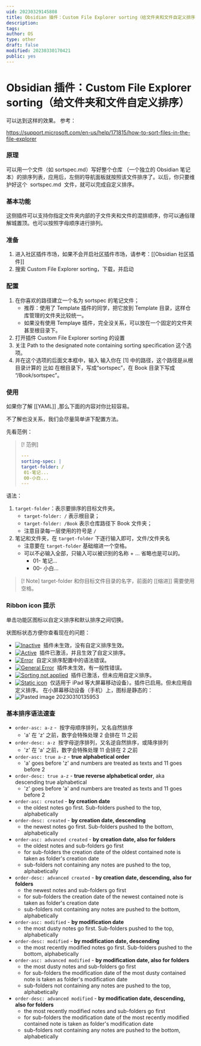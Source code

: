 ```yaml
---
uid: 20230329145808
title: Obsidian 插件：Custom File Explorer sorting（给文件夹和文件自定义排序）
description: 
tags: 
author: OS
type: other
draft: false
modified: 20230330170421
public: yes
---
```


# Obsidian 插件：Custom File Explorer sorting（给文件夹和文件自定义排序）

可以达到这样的效果。 参考：

<https://support.microsoft.com/en-us/help/171815/how-to-sort-files-in-the-file-explorer>

### 原理

可以用一个文件（如 sortspec.md）写好整个仓库 （一个独立的 Obsidian 笔记本）的排序列表，应用后，左侧的导航面板就按照该文件排序了。以后，你只要维护好这个  sortspec.md  文件，就可以完成自定义排序。

### 基本功能

这侧插件可以支持你指定文件夹内部的子文件夹和文件的混排顺序，你可以通俗理解城置顶。也可以按照字母顺序进行排列。

### 准备

1. 进入社区插件市场，如果不会开启社区插件市场，请参考：[[Obsidian 社区插件]]
2. 搜索 Custom File Explorer sorting，下载，并启动

### 配置

1. 在你喜欢的路径建立一个名为 sortspec 的笔记文件；
    - 推荐：使用了 Template 插件的同学，把它放到 Template 目录，这样仓库管理的文件夹比较统一。
    - 如果没有使用 Templaye 插件，完全没关系，可以放在一个固定的文件夹甚至根目录下。
2. 打开插件 Custom File Explorer sorting 的设置
3. 关注 Path to the designated note containing sorting specification 这个选项。
4. 并在这个选项的后面文本框中，输入 输入你在 [1] 中的路径，这个路径是从根目录计算的 比如 在根目录下，写成“sortspec”，在 Book 目录下写成 “/Book/sortspec”。

### 使用

如果你了解 [[YAML]] ,那么下面的内容对你比较容易。

不了解也没关系，我们会尽量简单讲下配置方法。

先看范例：

> [! 范例]
>
> ```YAML
> ---
> sorting-spec: |
> target-folder: /
>  01-笔记...
>  00-小白...
> ---
> ```
>

语法：

1. `target-folder`：表示要排序的目标文件夹。
    - `target-folder: /` 表示根目录；
    - `target-folder: /Book` 表示仓库路径下 Book 文件夹；
    - 注意目录每一层使用的符号是 `/`
2. 笔记和文件夹，在 `target-folder` 下逐行输入即可，文件/文件夹名
    - 注意要在 `target-folder` 基础缩进一个空格。
    - 可以不必输入全部，只输入可以被识别的名称 + ... 省略也是可以的。
        - 01- 笔记...
        - 00- 小白...

> [! Note]
> target-folder 和你目标文件目录的名字，前面的 [[缩进]] 需要使用空格。

### Ribbon icon 提示

单击功能区图标以自定义排序和默认排序之间切换。

状图标状态方便你查看现在的问题：

- [![Inactive](https://github.com/SebastianMC/obsidian-custom-sort/raw/master/docs/icons/icon-inactive.png)](https://github.com/SebastianMC/obsidian-custom-sort/blob/master/docs/icons/icon-inactive.png)  插件未生效，没有自定义排序生效。
- [![Active](https://github.com/SebastianMC/obsidian-custom-sort/raw/master/docs/icons/icon-active.png)](https://github.com/SebastianMC/obsidian-custom-sort/blob/master/docs/icons/icon-active.png)  插件已激活，并且生效了自定义排序。
- [![Error](https://github.com/SebastianMC/obsidian-custom-sort/raw/master/docs/icons/icon-error.png)](https://github.com/SebastianMC/obsidian-custom-sort/blob/master/docs/icons/icon-error.png)  自定义排序配置中的语法错误。
- [![General Error](https://github.com/SebastianMC/obsidian-custom-sort/raw/master/docs/icons/icon-general-error.png)](https://github.com/SebastianMC/obsidian-custom-sort/blob/master/docs/icons/icon-general-error.png)  插件未生效，有一般性错误。
- [![Sorting not applied](https://github.com/SebastianMC/obsidian-custom-sort/raw/master/docs/icons/icon-not-applied.png)](https://github.com/SebastianMC/obsidian-custom-sort/blob/master/docs/icons/icon-not-applied.png)  插件已激活，但未应用自定义排序。
- [![Static icon](https://github.com/SebastianMC/obsidian-custom-sort/raw/master/docs/icons/icon-mobile-initial.png)](https://github.com/SebastianMC/obsidian-custom-sort/blob/master/docs/icons/icon-mobile-initial.png)  仅适用于 iPad 等大屏幕移动设备）。插件已启用。但未应用自定义排序。
    在小屏幕移动设备（手机）上，图标是静态的：
- ![Pasted image 20230310135953](https://s1.vika.cn/space/2023/03/15/926a1f7d9ca84dd1a5a377b5716d9ebe)

### 基本排序语法速查

- `order-asc: a-z` -  按字母顺序排列，又名自然排序
    - 'a' 在 'z' 之前，数字会特殊处理 2 会排在 11 之前
- `order-desc: a-z`  按字母逆序排列，又名逆自然排序，或降序排列
    - 'z' 在 'a' 之前，数字会特殊处理 11 会排在 2 之前
- `order-asc: true a-z` - **true alphabetical order**
    - 'a' goes before 'z' and numbers are treated as texts and 11 goes before 2
- `order-desc: true a-z` - **true reverse alphabetical order**, aka descending true alphabetical
    - 'z' goes before 'a' and numbers are treated as texts and 11 goes before 2
- `order-asc: created` - **by creation date**
    - the oldest notes go first. Sub-folders pushed to the top, alphabetically
- `order-desc: created` - **by creation date, descending**
    - the newest notes go first. Sub-folders pushed to the bottom, alphabetically
- `order-asc: advanced created` - **by creation date, also for folders**
    - the oldest notes and sub-folders go first
    - for sub-folders the creation date of the oldest contained note is taken as folder's creation date
    - sub-folders not containing any notes are pushed to the top, alphabetically
- `order-desc: advanced created` - **by creation date, descending, also for folders**
    - the newest notes and sub-folders go first
    - for sub-folders the creation date of the newest contained note is taken as folder's creation date
    - sub-folders not containing any notes are pushed to the bottom, alphabetically
- `order-asc: modified` - **by modification date**
    - the most dusty notes go first. Sub-folders pushed to the top, alphabetically
- `order-desc: modified` - **by modification date, descending**
    - the most recently modified notes go first. Sub-folders pushed to the bottom, alphabetically
- `order-asc: advanced modified` - **by modification date, also for folders**
    - the most dusty notes and sub-folders go first
    - for sub-folders the modification date of the most dusty contained note is taken as folder's modification date
    - sub-folders not containing any notes are pushed to the top, alphabetically
- `order-desc: advanced modified` - **by modification date, descending, also for folders**
    - the most recently modified notes and sub-folders go first
    - for sub-folders the modification date of the most recently modified contained note is taken as folder's modification date
    - sub-folders not containing any notes are pushed to the bottom, alphabetically
